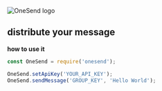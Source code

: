 ![OneSend logo](https://s3.amazonaws.com/onesend/mobile_logo.png)

## distribute your message

**how to use it**

```javascript
const OneSend = require('onesend');

OneSend.setApiKey('YOUR_API_KEY');
OneSend.sendMessage('GROUP_KEY', 'Hello World');
```
